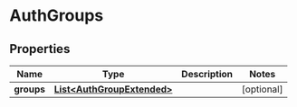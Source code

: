 
# AuthGroups

## Properties
Name | Type | Description | Notes
------------ | ------------- | ------------- | -------------
**groups** | [**List&lt;AuthGroupExtended&gt;**](AuthGroupExtended.md) |  |  [optional]




